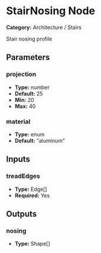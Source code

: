 
# StairNosing Node

**Category:** Architecture / Stairs

Stair nosing profile

## Parameters


### projection
- **Type:** number
- **Default:** 25
- **Min:** 20
- **Max:** 40



### material
- **Type:** enum
- **Default:** "aluminum"





## Inputs


### treadEdges
- **Type:** Edge[]
- **Required:** Yes



## Outputs


### nosing
- **Type:** Shape[]





